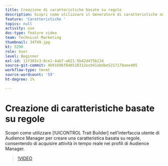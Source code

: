 ```yaml
---
title: Creazione di caratteristiche basate su regole
description: Scopri come utilizzare il Generatore di caratteristiche nell’interfaccia utente di Audience Manager per creare una caratteristica basata su regole, che ti consente di acquisire attività in tempo reale in profili di Audience Manager.
feature: 'Caratteristiche '
topics: null
activity: use
doc-type: feature video
team: Technical Marketing
thumbnail: 34749.jpg
kt: 5290
role: User
level: Beginner
exl-id: 11f303c3-8ce1-4ab7-a621-5b42d475b234
source-git-commit: 4b91696f840518312ec041abdbe5217178aee405
workflow-type: tm+mt
source-wordcount: '59'
ht-degree: 1%

---
```


# Creazione di caratteristiche basate su regole

Scopri come utilizzare [!UICONTROL Trait Builder] nell’interfaccia utente di Audience Manager per creare una caratteristica basata su regole, consentendo di acquisire attività in tempo reale nei profili di Audience Manager.

>[!VIDEO](https://video.tv.adobe.com/v/34749/?quality=12&learn=on)
